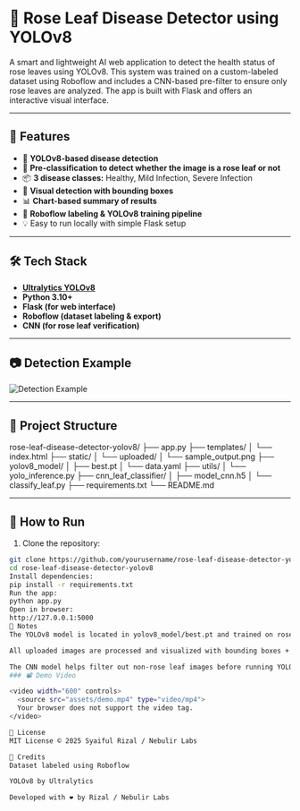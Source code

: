 # 🌹 Rose Leaf Disease Detector using YOLOv8

A smart and lightweight AI web application to detect the health 
status of rose leaves using YOLOv8. This system was trained on a custom-labeled 
dataset using Roboflow and includes a CNN-based pre-filter to ensure only rose leaves are analyzed. 
The app is built with Flask and offers an interactive visual interface.

---

## 🚀 Features

- 🧠 **YOLOv8-based disease detection**
- 🌿 **Pre-classification to detect whether the image is a rose leaf or not**
- 📦 **3 disease classes:** Healthy, Mild Infection, Severe Infection
- 📸 **Visual detection with bounding boxes**
- 📊 **Chart-based summary of results**
- 🧰 **Roboflow labeling & YOLOv8 training pipeline**
- 💡 Easy to run locally with simple Flask setup

---

## 🛠️ Tech Stack

- **[Ultralytics YOLOv8](https://github.com/ultralytics/ultralytics)**
- **Python 3.10+**
- **Flask (for web interface)**
- **Roboflow (dataset labeling & export)**
- **CNN (for rose leaf verification)**

---

## 📷 Detection Example

![Detection Example](static/sample_output.png)

---

## 📁 Project Structure

rose-leaf-disease-detector-yolov8/
├── app.py
├── templates/
│ └── index.html
├── static/
│ └── uploaded/
│ └── sample_output.png
├── yolov8_model/
│ ├── best.pt
│ └── data.yaml
├── utils/
│ └── yolo_inference.py
├── cnn_leaf_classifier/
│ ├── model_cnn.h5
│ └── classify_leaf.py
├── requirements.txt
└── README.md

---

## 🚦 How to Run

1. Clone the repository:

```bash
git clone https://github.com/yourusername/rose-leaf-disease-detector-yolov8.git
cd rose-leaf-disease-detector-yolov8
Install dependencies:
pip install -r requirements.txt
Run the app:
python app.py
Open in browser:
http://127.0.0.1:5000
📌 Notes
The YOLOv8 model is located in yolov8_model/best.pt and trained on rose leaf datasets annotated with Roboflow.

All uploaded images are processed and visualized with bounding boxes + disease info.

The CNN model helps filter out non-rose leaf images before running YOLOv8.
### 📽 Demo Video

<video width="600" controls>
  <source src="assets/demo.mp4" type="video/mp4">
  Your browser does not support the video tag.
</video>

📜 License
MIT License © 2025 Syaiful Rizal / Nebulir Labs

🤖 Credits
Dataset labeled using Roboflow

YOLOv8 by Ultralytics

Developed with ❤️ by Rizal / Nebulir Labs
